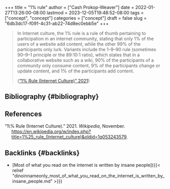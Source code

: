 +++
title = "1% rule"
author = ["Cash Prokop-Weaver"]
date = 2022-01-27T13:26:00-08:00
lastmod = 2023-12-05T19:48:52-08:00
tags = ["concept", "concept"]
categories = ["concept"]
draft = false
slug = "6db3dc17-f091-4c31-ab22-74d8ec0ebb5e"
+++

> In Internet culture, the 1% rule is a rule of thumb pertaining to participation in an internet community, stating that only 1% of the users of a website add content, while the other 99% of the participants only lurk. Variants include the 1–9–90 rule (sometimes 90–9–1 principle or the 89:10:1 ratio), which states that in a collaborative website such as a wiki, 90% of the participants of a community only consume content, 9% of the participants change or update content, and 1% of the participants add content.
>
> (<a href="#citeproc_bib_item_1">“1\% Rule (Internet Culture)” 2021</a>)


## Bibliography {#bibliography}

## References

<style>.csl-entry{text-indent: -1.5em; margin-left: 1.5em;}</style><div class="csl-bib-body">
  <div class="csl-entry"><a id="citeproc_bib_item_1"></a>“1\% Rule (Internet Culture).” 2021. <i>Wikipedia</i>, November. <a href="https://en.wikipedia.org/w/index.php?title=1%25_rule_(Internet_culture)&oldid=1q053243579">https://en.wikipedia.org/w/index.php?title=1%25_rule_(Internet_culture)&#38;oldid=1q053243579</a>.</div>
</div>


## Backlinks {#backlinks}

-   [Most of what you read on the internet is written by insane people]({{< relref "dinoinnameonly_most_of_what_you_read_on_the_internet_is_written_by_insane_people.md" >}})
